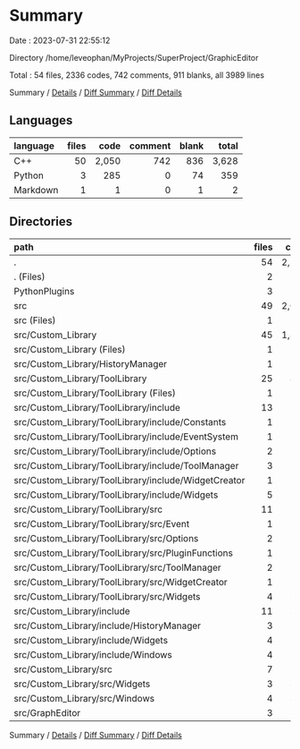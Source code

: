 # Summary

Date : 2023-07-31 22:55:12

Directory /home/leveophan/MyProjects/SuperProject/GraphicEditor

Total : 54 files,  2336 codes, 742 comments, 911 blanks, all 3989 lines

Summary / [Details](details.md) / [Diff Summary](diff.md) / [Diff Details](diff-details.md)

## Languages
| language | files | code | comment | blank | total |
| :--- | ---: | ---: | ---: | ---: | ---: |
| C++ | 50 | 2,050 | 742 | 836 | 3,628 |
| Python | 3 | 285 | 0 | 74 | 359 |
| Markdown | 1 | 1 | 0 | 1 | 2 |

## Directories
| path | files | code | comment | blank | total |
| :--- | ---: | ---: | ---: | ---: | ---: |
| . | 54 | 2,336 | 742 | 911 | 3,989 |
| . (Files) | 2 | 33 | 6 | 15 | 54 |
| PythonPlugins | 3 | 285 | 0 | 74 | 359 |
| src | 49 | 2,018 | 736 | 822 | 3,576 |
| src (Files) | 1 | 24 | 3 | 14 | 41 |
| src/Custom_Library | 45 | 1,898 | 733 | 770 | 3,401 |
| src/Custom_Library (Files) | 1 | 0 | 0 | 1 | 1 |
| src/Custom_Library/HistoryManager | 1 | 1 | 0 | 2 | 3 |
| src/Custom_Library/ToolLibrary | 25 | 808 | 369 | 333 | 1,510 |
| src/Custom_Library/ToolLibrary (Files) | 1 | 11 | 0 | 3 | 14 |
| src/Custom_Library/ToolLibrary/include | 13 | 281 | 316 | 191 | 788 |
| src/Custom_Library/ToolLibrary/include/Constants | 1 | 6 | 0 | 1 | 7 |
| src/Custom_Library/ToolLibrary/include/EventSystem | 1 | 7 | 0 | 2 | 9 |
| src/Custom_Library/ToolLibrary/include/Options | 2 | 49 | 0 | 24 | 73 |
| src/Custom_Library/ToolLibrary/include/ToolManager | 3 | 70 | 233 | 91 | 394 |
| src/Custom_Library/ToolLibrary/include/WidgetCreator | 1 | 14 | 0 | 1 | 15 |
| src/Custom_Library/ToolLibrary/include/Widgets | 5 | 135 | 83 | 72 | 290 |
| src/Custom_Library/ToolLibrary/src | 11 | 516 | 53 | 139 | 708 |
| src/Custom_Library/ToolLibrary/src/Event | 1 | 51 | 0 | 14 | 65 |
| src/Custom_Library/ToolLibrary/src/Options | 2 | 64 | 4 | 22 | 90 |
| src/Custom_Library/ToolLibrary/src/PluginFunctions | 1 | 5 | 5 | 4 | 14 |
| src/Custom_Library/ToolLibrary/src/ToolManager | 2 | 50 | 44 | 25 | 119 |
| src/Custom_Library/ToolLibrary/src/WidgetCreator | 1 | 28 | 0 | 2 | 30 |
| src/Custom_Library/ToolLibrary/src/Widgets | 4 | 318 | 0 | 72 | 390 |
| src/Custom_Library/include | 11 | 379 | 175 | 196 | 750 |
| src/Custom_Library/include/HistoryManager | 3 | 140 | 128 | 64 | 332 |
| src/Custom_Library/include/Widgets | 4 | 112 | 47 | 72 | 231 |
| src/Custom_Library/include/Windows | 4 | 127 | 0 | 60 | 187 |
| src/Custom_Library/src | 7 | 710 | 189 | 238 | 1,137 |
| src/Custom_Library/src/Widgets | 3 | 334 | 189 | 160 | 683 |
| src/Custom_Library/src/Windows | 4 | 376 | 0 | 78 | 454 |
| src/GraphEditor | 3 | 96 | 0 | 38 | 134 |

Summary / [Details](details.md) / [Diff Summary](diff.md) / [Diff Details](diff-details.md)